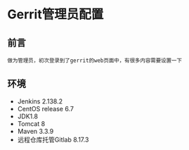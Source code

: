 # Gerrit管理员配置

## 前言

    做为管理员，初次登录到了gerrit的web页面中，有很多内容需要设置一下


## 环境

<ul>
    <li>Jenkins 2.138.2</li>
    <li>CentOS release 6.7</li>
    <li>JDK1.8</li>
    <li>Tomcat 8</li>
    <li>Maven 3.3.9</li>
    <li>远程仓库托管Gitlab 8.17.3</li>
</ul>
